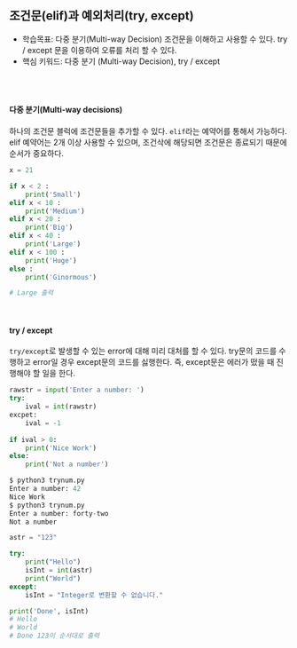 ## 조건문(elif)과 예외처리(try, except)

- 학습목표: 다중 분기(Multi-way Decision) 조건문을 이해하고 사용할 수 있다. try / except 문을 이용하여 오류를 처리 할 수 있다.
- 핵심 키워드: 다중 분기 (Multi-way Decision), try / except

<br></br>

#### 다중 분기(Multi-way decisions)

하나의 조건문 블럭에 조건문들을 추가할 수 있다. `elif`라는 예약어를 통해서 가능하다.
elif 예약어는 2개 이상 사용할 수 있으며, 조건삭에 해당되면 조건문은 종료되기 때문에 순서가 중요하다.

```python
x = 21

if x < 2 :
    print('Small')
elif x < 10 :
    print('Medium')
elif x < 20 :
    print('Big')
elif x < 40 :
    print('Large')
elif x < 100 :
    print('Huge')
else :
    print('Ginormous')

# Large 출력
```

<br/>

#### try / except

`try/except`로 발생할 수 있는 error에 대해 미리 대처를 할 수 있다.
try문의 코드를 수행하고 error일 경우 except문의 코드를 싫행한다. 즉, except문은 에러가 떴을 때 진행해야 할 일을 한다.

```python
rawstr = input('Enter a number: ')
try:
    ival = int(rawstr)
excpet:
    ival = -1
    
if ival > 0:
    print('Nice Work')
else:
    print('Not a number')

$ python3 trynum.py
Enter a number: 42
Nice Work
$ python3 trynum.py
Enter a number: forty-two
Not a number
```

```python
astr = "123"

try:
    print("Hello")
    isInt = int(astr)
    print("World")
except:
    isInt = "Integer로 변환할 수 없습니다."

print('Done', isInt)
# Hello
# World
# Done 123이 순서대로 출력
```